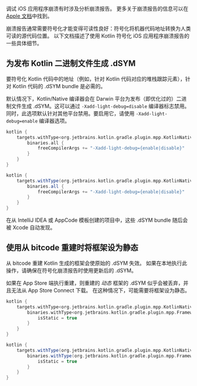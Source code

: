 [//]: # (title: iOS 崩溃报告符号化)

调试 iOS 应用程序崩溃有时涉及分析崩溃报告。
更多关于崩溃报告的信息可以在 [Apple 文档](https://developer.apple.com/library/archive/technotes/tn2151/_index.html)中找到。

崩溃报告通常需要符号化才能变得可读性良好：符号化将机器代码地址转换为人类可读的源代码位置。
以下文档描述了使用 Kotlin 符号化 iOS 应用程序崩溃报告的一些具体细节。

## 为发布 Kotlin 二进制文件生成 .dSYM

要符号化 Kotlin 代码中的地址（例如，针对 Kotlin 代码对应的堆栈跟踪元素），针对 Kotlin 代码的 .dSYM bundle 是必需的。

默认情况下，Kotlin/Native 编译器会在 Darwin 平台为发布（即优化过的）二进制文件生成 .dSYM。这可以通过 `-Xadd-light-debug=disable` 编译器标志禁用。同时，此选项默认针对其他平台禁用。要启用它，请使用 `-Xadd-light-debug=enable` 编译器选项。

<tabs group="build-script">
<tab title="Kotlin" group-key="kotlin">

```kotlin
kotlin {
    targets.withType<org.jetbrains.kotlin.gradle.plugin.mpp.KotlinNativeTarget> {
        binaries.all {
            freeCompilerArgs += "-Xadd-light-debug={enable|disable}"
        }
    }
}
```

</tab>
<tab title="Groovy" group-key="groovy">

```groovy
kotlin {
    targets.withType(org.jetbrains.kotlin.gradle.plugin.mpp.KotlinNativeTarget) {
        binaries.all {
            freeCompilerArgs += "-Xadd-light-debug={enable|disable}"
        }
    }
}
```

</tab>
</tabs>

在从 IntelliJ IDEA 或 AppCode 模板创建的项目中，这些 .dSYM bundle 随后会被 Xcode 自动发现。

## 使用从 bitcode 重建时将框架设为静态

从 bitcode 重建 Kotlin 生成的框架会使原始的 .dSYM 失效。
如果在本地执行此操作，请确保在符号化崩溃报告时使用更新后的 .dSYM。

如果在 App Store 端执行重建，则重建的 *动态* 框架的 .dSYM 似乎会被丢弃，并且无法从 App Store Connect 下载。
在这种情况下，可能需要将框架设为静态。

<tabs group="build-script">
<tab title="Kotlin" group-key="kotlin">

```kotlin
kotlin {
    targets.withType<org.jetbrains.kotlin.gradle.plugin.mpp.KotlinNativeTarget> {
        binaries.withType<org.jetbrains.kotlin.gradle.plugin.mpp.Framework> {
            isStatic = true
        }
    }
}
```

</tab>
<tab title="Groovy" group-key="groovy">

```groovy
kotlin {
    targets.withType(org.jetbrains.kotlin.gradle.plugin.mpp.KotlinNativeTarget) {
        binaries.withType(org.jetbrains.kotlin.gradle.plugin.mpp.Framework) {
            isStatic = true
        }
    }
}
```

</tab>
</tabs>